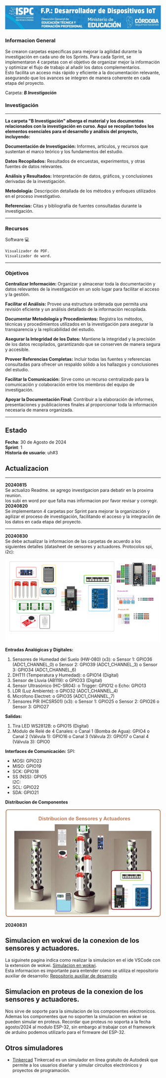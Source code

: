 
<p align=center><img src="../E recursos/image1-8.png" width="900"></p>

### Informacion General
Se crearon carpetas específicas para mejorar la agilidad durante la investigación en cada uno de los Sprints. Para cada Sprint, se implementaron 4 carpetas con el objetivo de organizar mejor la información y optimizar el flujo de trabajo al añadir los datos complementarios.  
 Esto facilita un acceso más rápido y eficiente a la documentación relevante, asegurando que los avances se integren de manera coherente en cada etapa del proyecto.  

Carpeta: ***B Investigación***
### Investigación
***
__La carpeta "B Investigación" alberga el material y los documentos relacionados con la investigación en curso. Aquí se recopilan todos los elementos esenciales para el desarrollo y análisis del proyecto, incluyendo:__  

__Documentación de Investigación:__ Informes, artículos, y recursos que sustentan el marco teórico y los fundamentos del estudio.  

__Datos Recopilados:__ Resultados de encuestas, experimentos, y otras fuentes de datos relevantes.  

__Análisis y Resultados:__ Interpretación de datos, gráficos, y conclusiones derivadas de la investigación.  

__Metodología:__ Descripción detallada de los métodos y enfoques utilizados en el proceso investigativo.  

__Referencias:__ Citas y bibliografía de fuentes consultadas durante la investigación.   
***

### Recursos
Software 💻
```
Visualizador de PDF.
Visualizador de word.
```
***
### Objetivos

__Centralizar Información:__ Organizar y almacenar toda la documentación y datos relevantes de la investigación en un solo lugar para facilitar el acceso y la gestión.  

__Facilitar el Análisis:__ Provee una estructura ordenada que permita una revisión eficiente y un análisis detallado de la información recopilada.  

__Documentar Metodología y Procedimientos:__ Registra los métodos, técnicas y procedimientos utilizados en la investigación para asegurar la transparencia y la replicabilidad del estudio.  

__Asegurar la Integridad de los Datos:__ Mantiene la integridad y la precisión de los datos recopilados, garantizando que se conserven de manera segura y accesible.  

__Proveer Referencias Completas:__ Incluir todas las fuentes y referencias consultadas para ofrecer un respaldo sólido a los hallazgos y conclusiones del estudio.  

__Facilitar la Comunicación:__ Sirve como un recurso centralizado para la comunicación y colaboración entre los miembros del equipo de investigación.  

__Apoyar la Documentación Final:__ Contribuir a la elaboración de informes, presentaciones y publicaciones finales al proporcionar toda la información necesaria de manera organizada.  
***
## Estado  
**Fecha**: 30 de Agosto de 2024  
**Sprint**: 1  
**Historia de usuario**: uh#3  

## Actualizacion
***
**20240815**   
Se actualizo Readme. 
se agrego investigacion para debatir en la proxima reunion.  
los subi en word por que falta mas informacion por favor revisar y corregir.   
**20240820**  
Se implementaron 4 carpetas por Sprint para mejorar la organización y agilizar el proceso de investigación, facilitando el acceso y la integración de los datos en cada etapa del proyecto.  
***
**20240830**  
Se debe actualizar la informacion de las carpetas de acuerdo a los siguientes detalles (datasheet de sensores y actuadores. Protocolos spi, i2c):  

![Conexiones](../E%20recursos/Conexion%20fp_controlador_cultivo.png)

**Entradas Analógicas y Digitales:**  

1.	Sensores de Humedad del Suelo (HW-080) (x3):
o	Sensor 1: GPIO36 (ADC1_CHANNEL_0)
o	Sensor 2: GPIO39 (ADC1_CHANNEL_3)
o	Sensor 3: GPIO34 (ADC1_CHANNEL_6)
2.	DHT11 (Temperatura y Humedad):
o	GPIO14 (Digital)
3.	Sensor de Lluvia (AB119):
o	GPIO33 (Digital)
4.	Sensor Ultrasónico (HC-SR04):
o	Trigger: GPIO12
o	Echo: GPIO13
5.	LDR (Luz Ambiente):
o	GPIO32 (ADC1_CHANNEL_4)
6.	Micrófono Electret:
o	GPIO35 (ADC1_CHANNEL_7)
7.	Sensores PIR (HCSR501) (x3):
o	Sensor 1: GPIO25
o	Sensor 2: GPIO26
o	Sensor 3: GPIO27  

**Salidas:**
1.	Tira LED WS2812B:
o	GPIO15 (Digital)
2.	Módulo de Relé de 4 Canales:
o	Canal 1 (Bomba de Agua): GPIO4
o	Canal 2 (Válvula 1): GPIO16
o	Canal 3 (Válvula 2): GPIO17
o	Canal 4 (Válvula 3): GPIO0  

**Interfaces de Comunicación:**
SPI:  
-	MOSI: GPIO23
-	MISO: GPIO19
-	SCK: GPIO18
-	SS (NSS): GPIO5  
I2C:  
-	SCL: GPIO22
-	SDA: GPIO21  
  
**Distribucion de Componentes**  

![Distribucion de componentes](../E%20recursos/Instalacion%20Fisica%20de%20Sensores%20y%20Actuadores.png)  
  
**20240831**  
## Simulacion en wokwi de la conexion de los sensores y actuadores.  
La siguinete pagina indica como realizar la simulacion en el ide VSCode con la extension de wokwi. 
[Simulacion en wokwi](https://docs.wokwi.com/vscode/getting-started).  
Esta informacion es importante para entender como se utiliza el repositorio auxiliar de desarrollo: [Repositorio auxiliar de desarrollo](https://github.com/ISPC-TST-FP-2024/controlador_gmrh.git)

## Simulacion en proteus de la conexion de los sensores y actuadores.  
Nos sirve de soporte para la simulacion de los componentes electronicos. Ademas los componentes que no soporten la simulacion en wokwi se pueden simular en proteus. Recordar que proteus no soporta a la fecha agosto/2024 al modulo ESP-32, sin embargo al trabajar con el framework de arduino podemos utilizarlo para el firmware del ESP-32.   
  
## Otros simuladores
- [Tinkercad](https://www.tinkercad.com/)
Tinkercad es un simulador en línea gratuito de Autodesk que permite a los usuarios diseñar y simular circuitos electrónicos y proyectos de programación.



